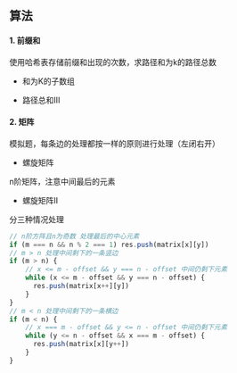## 算法

#### 1. 前缀和

使用哈希表存储前缀和出现的次数，求路径和为k的路径总数

- 和为K的子数组

- 路径总和III

#### 2. 矩阵

模拟题，每条边的处理都按一样的原则进行处理（左闭右开）

- 螺旋矩阵

n阶矩阵，注意中间最后的元素

- 螺旋矩阵II

分三种情况处理

```javascript
// n阶方阵且n为奇数 处理最后的中心元素
if (m === n && n % 2 === 1) res.push(matrix[x][y])
// m > n 处理中间剩下的一条竖边
if (m > n) {
    // x <= m - offset && y === n - offset 中间仍剩下元素
    while (x <= m - offset && y === n - offset) {
      res.push(matrix[x++][y])
    }
}
// m < n 处理中间剩下的一条横边
if (m < n) {
    // x === m - offset && y <= n - offset 中间仍剩下元素
    while (y <= n - offset && x === m - offset) {
      res.push(matrix[x][y++])
    }
}
```

